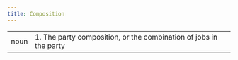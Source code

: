 ```yaml
---
title: Composition
---
```

| | |
| --- | --- |
| noun | 1.  	The party composition, or the combination of jobs in the party	|
